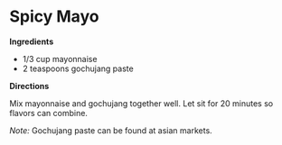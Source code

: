 Spicy Mayo
==========

__Ingredients__

* 1/3 cup mayonnaise
* 2 teaspoons gochujang paste

__Directions__

Mix mayonnaise and gochujang together well. Let sit for 20 minutes so flavors can combine.

_Note:_ Gochujang paste can be found at asian markets.